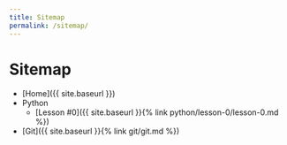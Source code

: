 ```yaml
---
title: Sitemap
permalink: /sitemap/
---
```


# Sitemap
- [Home]({{ site.baseurl }})
- Python
  - [Lesson #0]({{ site.baseurl }}{% link python/lesson-0/lesson-0.md %})
- [Git]({{ site.baseurl }}{% link git/git.md %})
